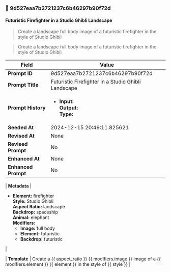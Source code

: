 

### 📜 9d527eaa7b2721237c6b46297b90f72d

#### Futuristic Firefighter in a Studio Ghibli Landscape

> Create a landscape full body image of a futuristic firefighter in the style of Studio Ghibli

> Create a landscape full body image of a futuristic firefighter in the style of Studio Ghibli

| Field          | Value                                                                                                                                                                      |
|----------------|----------------------------------------------------------------------------------------------------------------------------------------------------------------------------|
| **Prompt ID**  | 9d527eaa7b2721237c6b46297b90f72d                                                                                                                                                            |
| **Prompt Title**  | Futuristic Firefighter in a Studio Ghibli Landscape                                                                                                                                                            |
| **Prompt History** | <ul><li>**Input:**  <br> **Output:**  <br> **Type:** </li></ul> |
| **Seeded At** | 2024-12-15 20:49:11.825621                                                                                                                                                   |
| **Revised At** | None                                                                                                                                                   |
| **Revised Prompt** | No                                                                                                                                                                      |
| **Enhanced At** | None                                                                                                                                                  |
| **Enhanced Prompt** | No                                                                                                                                                                    |

| **Metadata**   | <ul><li>**Element:** firefighter <br> **Style:** Studio Ghibli <br> **Aspect Ratio:** landscape <br> **Backdrop:** spaceship <br> **Animal:** elephant <br> **Modifiers:**<ul><li>**Image:** full body</li><li>**Element:** futuristic</li><li>**Backdrop:** futuristic</li></ul></li></ul> |

| **Template**   | Create a {{ aspect_ratio }} {{ modifiers.image }} image of a {{ modifiers.element }} {{ element }} in the style of {{ style }}                                                                                                                                           |



